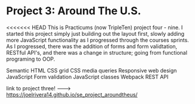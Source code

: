 # Project 3: Around The U.S.

<<<<<<< HEAD
This is Practicums (now TripleTen) project four - nine. I started this project simply just building out the layout first, slowly adding more JavaScript functionality as I progressed through the courses sprints. As I progressed, there was the addition of forms and form validtation, RESTful API's, and there was a change in structure; going from functional programing to OOP.

Semantic HTML
CSS grid
CSS media queries
Responsive web design
JavaScript
Form validation
JavaScript classes
Webpack
REST API

link to project three! ---> https://joelrivera14.github.io/se_project_aroundtheus/
